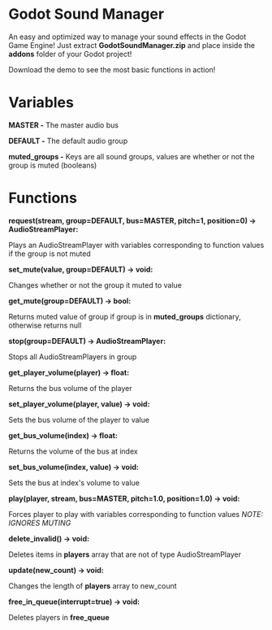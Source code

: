# Godot Sound Manager
An easy and optimized way to manage your sound effects in the Godot Game Engine! Just extract **GodotSoundManager.zip** and place inside the **addons** folder of your Godot project!

Download the demo to see the most basic functions in action!

# Variables

**MASTER -** The master audio bus

**DEFAULT -** The default audio group

**muted_groups -** Keys are all sound groups, values are whether or not the group is muted (booleans)

# Functions
**request(stream, group=DEFAULT, bus=MASTER, pitch=1, position=0) -> AudioStreamPlayer:**

Plays an AudioStreamPlayer with variables corresponding to function values if the group is not muted

**set_mute(value, group=DEFAULT) -> void:**

Changes whether or not the group it muted to value

**get_mute(group=DEFAULT) -> bool:**

Returns muted value of group if group is in **muted_groups** dictionary, otherwise returns null

**stop(group=DEFAULT) -> AudioStreamPlayer:**

Stops all AudioStreamPlayers in group

**get_player_volume(player) -> float:**

Returns the bus volume of the player

**set_player_volume(player, value) -> void:**

Sets the bus volume of the player to value

**get_bus_volume(index) -> float:**

Returns the volume of the bus at index

**set_bus_volume(index, value) -> void:**

Sets the bus at index's volume to value

**play(player, stream, bus=MASTER, pitch=1.0, position=1.0) -> void:**

Forces player to play with variables corresponding to function values *NOTE: IGNORES MUTING*

**delete_invalid() -> void:**

Deletes items in **players** array that are not of type AudioStreamPlayer

**update(new_count) -> void:**

Changes the length of **players** array to new_count

**free_in_queue(interrupt=true) -> void:**

Deletes players in **free_queue**
